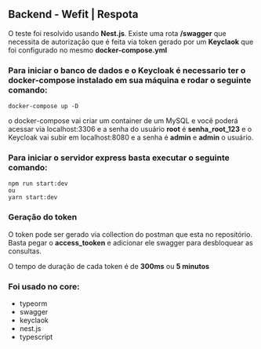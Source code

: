 ## Backend - Wefit | Respota

O teste foi resolvido usando **Nest.js**. Existe uma rota **/swagger** que necessita de autorização que é feita via token gerado por um **Keyclaok** que foi configurado no mesmo **docker-compose.yml**

### Para iniciar o banco de dados  e o Keycloak é necessario ter o docker-compose instalado em sua máquina e rodar o seguinte comando:

    docker-compose up -D

o docker-compose vai criar um container de um MySQL e você poderá acessar via localhost:3306 e a senha do usuário **root** é **senha_root_123** e o Keycloak vai subir em localhost:8080 e a senha é **admin** e **admin** o usuário.

### Para iniciar o servidor express basta executar o seguinte comando:

    npm run start:dev
    ou
    yarn start:dev


### Geração do token
O token pode ser gerado via collection do postman que esta no repositório. Basta pegar o **access_tooken** e adicionar ele swagger para desbloquear as consultas.

O tempo de duração de cada token é de **300ms** ou **5 minutos**

### Foi usado no core:
- typeorm
- swagger
- keyclaok
- nest.js
- typescript
